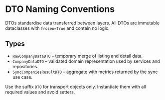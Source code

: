 # DTO Naming Conventions

DTOs standardise data transferred between layers. All DTOs are immutable dataclasses with `frozen=True` and contain no logic.

## Types

- `RawCompanyDataDTO` – temporary merge of listing and detail data.
- `CompanyDataDTO` – validated domain representation used by services and repositories.
- `SyncCompaniesResultDTO` – aggregate with metrics returned by the sync use case.

Use the suffix `DTO` for transport objects only. Instantiate them with all required values and avoid setters.
